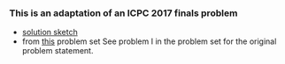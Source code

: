 ### This is an adaptation of an ICPC 2017 finals problem
- [solution sketch](http://www.csc.kth.se/~austrin/icpc/finals2017solutions.pdf)
- from [this](https://icpc.global/newcms/worldfinals/problems/2017%20ACM-ICPC%20World%20Finals/icpc2017.pdf) problem set
See problem I in the problem set for the original problem statement.
